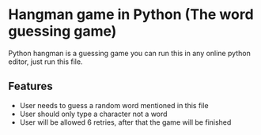 # Hangman game in Python (The word guessing game)

Python hangman is a guessing game you can run this in any online python editor, just run this file.

## Features

- User needs to guess a random word mentioned in this file
- User should only type a character not a word
- User will be allowed 6 retries, after that the game will be finished  
